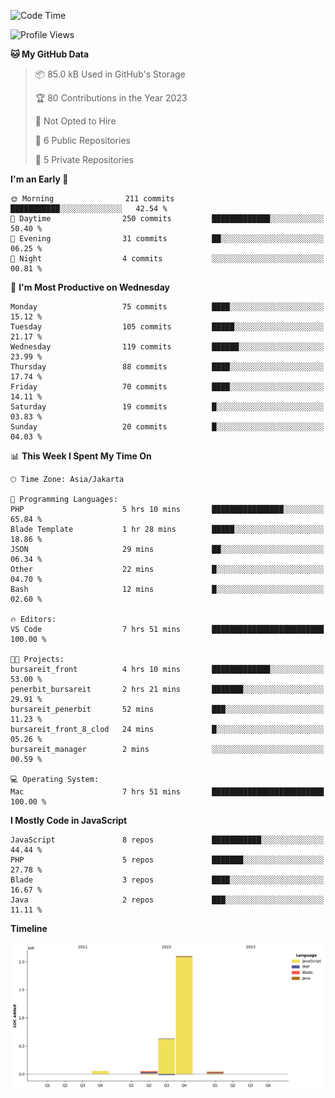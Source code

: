 <!--START_SECTION:waka-->
![Code Time](http://img.shields.io/badge/Code%20Time-17%20hrs%208%20mins-blue)

![Profile Views](http://img.shields.io/badge/Profile%20Views-0-blue)

**🐱 My GitHub Data** 

> 📦 85.0 kB Used in GitHub's Storage 
 > 
> 🏆 80 Contributions in the Year 2023
 > 
> 🚫 Not Opted to Hire
 > 
> 📜 6 Public Repositories 
 > 
> 🔑 5 Private Repositories 
 > 
**I'm an Early 🐤** 

```text
🌞 Morning                211 commits         ███████████░░░░░░░░░░░░░░   42.54 % 
🌆 Daytime                250 commits         █████████████░░░░░░░░░░░░   50.40 % 
🌃 Evening                31 commits          ██░░░░░░░░░░░░░░░░░░░░░░░   06.25 % 
🌙 Night                  4 commits           ░░░░░░░░░░░░░░░░░░░░░░░░░   00.81 % 
```
📅 **I'm Most Productive on Wednesday** 

```text
Monday                   75 commits          ████░░░░░░░░░░░░░░░░░░░░░   15.12 % 
Tuesday                  105 commits         █████░░░░░░░░░░░░░░░░░░░░   21.17 % 
Wednesday                119 commits         ██████░░░░░░░░░░░░░░░░░░░   23.99 % 
Thursday                 88 commits          ████░░░░░░░░░░░░░░░░░░░░░   17.74 % 
Friday                   70 commits          ████░░░░░░░░░░░░░░░░░░░░░   14.11 % 
Saturday                 19 commits          █░░░░░░░░░░░░░░░░░░░░░░░░   03.83 % 
Sunday                   20 commits          █░░░░░░░░░░░░░░░░░░░░░░░░   04.03 % 
```


📊 **This Week I Spent My Time On** 

```text
🕑︎ Time Zone: Asia/Jakarta

💬 Programming Languages: 
PHP                      5 hrs 10 mins       ████████████████░░░░░░░░░   65.84 % 
Blade Template           1 hr 28 mins        █████░░░░░░░░░░░░░░░░░░░░   18.86 % 
JSON                     29 mins             ██░░░░░░░░░░░░░░░░░░░░░░░   06.34 % 
Other                    22 mins             █░░░░░░░░░░░░░░░░░░░░░░░░   04.70 % 
Bash                     12 mins             █░░░░░░░░░░░░░░░░░░░░░░░░   02.60 % 

🔥 Editors: 
VS Code                  7 hrs 51 mins       █████████████████████████   100.00 % 

🐱‍💻 Projects: 
bursareit_front          4 hrs 10 mins       █████████████░░░░░░░░░░░░   53.00 % 
penerbit_bursareit       2 hrs 21 mins       ███████░░░░░░░░░░░░░░░░░░   29.91 % 
bursareit_penerbit       52 mins             ███░░░░░░░░░░░░░░░░░░░░░░   11.23 % 
bursareit_front_8_clod   24 mins             █░░░░░░░░░░░░░░░░░░░░░░░░   05.26 % 
bursareit_manager        2 mins              ░░░░░░░░░░░░░░░░░░░░░░░░░   00.59 % 

💻 Operating System: 
Mac                      7 hrs 51 mins       █████████████████████████   100.00 % 
```

**I Mostly Code in JavaScript** 

```text
JavaScript               8 repos             ███████████░░░░░░░░░░░░░░   44.44 % 
PHP                      5 repos             ███████░░░░░░░░░░░░░░░░░░   27.78 % 
Blade                    3 repos             ████░░░░░░░░░░░░░░░░░░░░░   16.67 % 
Java                     2 repos             ███░░░░░░░░░░░░░░░░░░░░░░   11.11 % 
```



**Timeline**

![Lines of Code chart](https://raw.githubusercontent.com/brstreet2/brstreet2/main/assets/bar_graph.png)


<!--END_SECTION:waka-->
